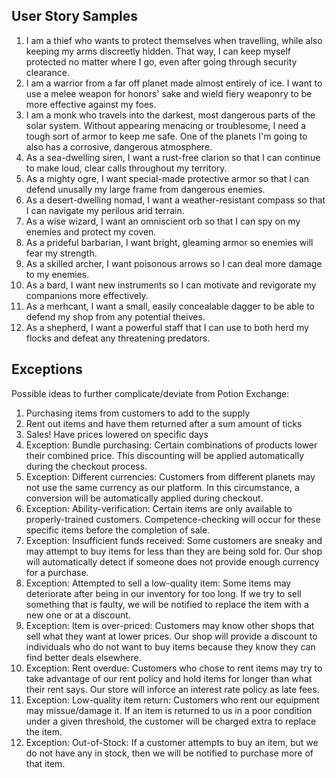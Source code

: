 ## User Story Samples
1. I am a thief who wants to protect themselves when travelling, while also keeping my arms discreetly hidden. That way, I can keep myself protected no matter where I go, even after going through security clearance.
2. I am a warrior from a far off planet made almost entirely of ice. I want to use a melee weapon for honors' sake and wield fiery weaponry to be more effective against my foes.
3. I am a monk who travels into the darkest, most dangerous parts of the solar system. Without appearing menacing or troublesome, I need a tough sort of armor to keep me safe. One of the planets I'm going to also has a corrosive, dangerous atmosphere.
4. As a sea-dwelling siren, I want a rust-free clarion so that I can continue to make loud, clear calls throughout my territory. 
5. As a mighty ogre, I want special-made protective armor so that I can defend unusally my large frame from dangerous enemies. 
6. As a desert-dwelling nomad, I want a weather-resistant compass so that I can navigate my perilous arid terrain. 
7. As a wise wizard, I want an omniscient orb so that I can spy on my enemies and protect my coven.
8. As a prideful barbarian, I want bright, gleaming armor so enemies will fear my strength.
9. As a skilled archer, I want poisonous arrows so I can deal more damage to my enemies.
10. As a bard, I want new instruments so I can motivate and revigorate my companions more effectively.
11. As a merhcant, I want a small, easily concealable dagger to be able to defend my shop from any potential theives.
12. As a shepherd, I want a powerful staff that I can use to both herd my flocks and defeat any threatening predators.

## Exceptions

Possible ideas to further complicate/deviate from Potion Exchange:
1. Purchasing items from customers to add to the supply
2. Rent out items and have them returned after a sum amount of ticks
3. Sales! Have prices lowered on specific days
4. Exception: Bundle purchasing:
Certain combinations of products lower their combined price. This discounting will be
applied automatically during the checkout process.
5. Exception: Different currencies:
Customers from different planets may not use the same currency as our platform. In this 
circumstance, a conversion will be automatically applied during checkout.
6. Exception: Ability-verification:
Certain items are only available to properly-trained customers. Competence-checking will
occur for these specific items before the completion of sale.
7. Exception: Insufficient funds received:
Some customers are sneaky and may attempt to buy items for less than they are being sold for. Our shop will automatically detect if someone does not provide enough currency for a purchase.
8. Exception: Attempted to sell a low-quality item:
Some items may deteriorate after being in our inventory for too long. If we try to sell something that is faulty, we will be notified to replace the item with a new one or at a discount.
9. Exception: Item is over-priced:
Customers may know other shops that sell what they want at lower prices. Our shop will provide a discount to individuals who do not want to buy items because they know they can find better deals elsewhere.
10. Exception: Rent overdue:
Customers who chose to rent items may try to take advantage of our rent policy and hold items for longer than what their rent says. Our store will inforce an interest rate policy as late fees.
11. Exception: Low-quality item return:
Customers who rent our equipment may missue/damage it. If an item is returned to us in a poor condition under a given threshold, the customer will be charged extra to replace the item.
12. Exception: Out-of-Stock:
If a customer attempts to buy an item, but we do not have any in stock, then we will be notified to purchase more of that item.
